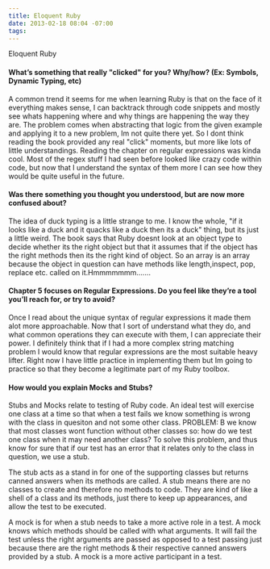 ```yaml
---
title: Eloquent Ruby
date: 2013-02-18 08:04 -07:00
tags:
---
```


Eloquent Ruby

#### What’s something that really "clicked" for you? Why/how? (Ex: Symbols, Dynamic Typing, etc)

A common trend it seems for me when learning Ruby is that on the face of it everything makes sense, I can backtrack through code snippets and mostly see whats happening where and why things are happening the way they are. The problem comes when abstracting that logic from the given example and applying it to a new problem, Im not quite there yet. So I dont think reading the book provided any real "click" moments, but more like lots of little understandings. Reading the chapter on regular expressions was kinda cool. Most of the regex stuff I had seen before looked like crazy code within code, but now that I understand the syntax of them more I can see how they would be quite useful in the future.

#### Was there something you thought you understood, but are now more confused about?

The idea of duck typing is a little strange to me. I know the whole, "if it looks like a duck and it quacks like a duck then its a duck" thing, but its just a little weird. The book says that Ruby doesnt look at an object type to decide whether its the right object but that it assumes that if the object has the right methods then its the right kind of object. So an array is an array because the object in question can have methods like length,inspect, pop, replace etc. called on it.Hmmmmmmm.......

#### Chapter 5 focuses on Regular Expressions. Do you feel like they’re a tool you’ll reach for, or try to avoid?

Once I read about the unique syntax of regular expressions it made them alot more approachable. Now that I sort of understand what they do, and what common operations they can execute with them, I can appreciate their power. I definitely think that if I had a more complex string matching problem I would know that regular expressions are the most suitable heavy lifter. Right now I have little practice in implementing them but Im going to practice so that they become a legitimate part of my Ruby toolbox.

#### How would you explain Mocks and Stubs?

Stubs and Mocks relate to testing of Ruby code. An ideal test will exercise one class at a time so that when a test fails we know something is wrong with the class in quesiton and not some other class. PROBLEM: B we know that most classes wont function without other classes so: how do we test one class when it may need another class? To solve this problem, and thus know for sure that if our test has an error that it relates only to the class in question, we use a stub.

The stub acts as a stand in for one of the supporting classes but returns canned answers when its methods are called. A stub means there are no classes to create and therefore no methods to code. They are kind of like a shell of a class and its methods, just there to keep up appearances, and allow the test to be executed.

A mock is for when a stub needs to take a more active role in a test. A mock knows which methods should be called with what arguments. It will fail the test unless the right arguments are passed as opposed to a test passing just because there are the right methods & their respective canned answers provided by a stub. A mock is a more active participant in a test.  




